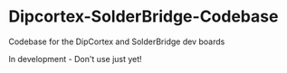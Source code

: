 Dipcortex-SolderBridge-Codebase
===============================

Codebase for the DipCortex and SolderBridge dev boards

In development - Don't use just yet!